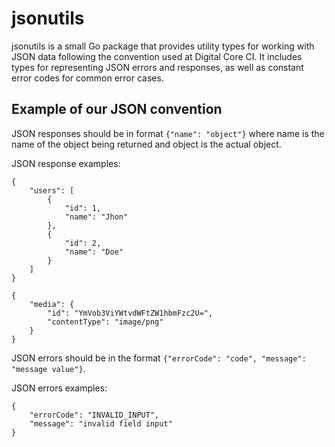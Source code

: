 # jsonutils

jsonutils is a small Go package that provides utility types for working with JSON data following the convention used at Digital Core CI.
It includes types for representing JSON errors and responses, as well as constant error codes for common error cases.

## Example of our JSON convention

JSON responses should be in format `{"name": "object"}` where name is the name of the object being returned and object is the actual object.

JSON response examples:

```
{
    "users": [
        {
            "id": 1,
            "name": "Jhon"
        },
        {
            "id": 2,
            "name": "Doe"
        }
    ]
}
```

```
{
    "media": {
        "id": "YmVob3ViYWtvdWFtZW1hbmFzc2U=",
        "contentType": "image/png"
    }
}
```

JSON errors should be in the format `{"errorCode": "code", "message": "message value"}`.

JSON errors examples:

```
{
    "errorCode": "INVALID_INPUT",
    "message": "invalid field input"
}
```

##
